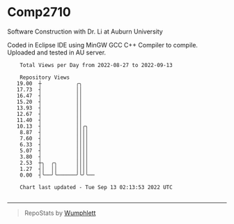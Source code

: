 # Comp2710
Software Construction with Dr. Li at Auburn University

Coded in Eclipse IDE using MinGW GCC C++ Compiler to compile.
Uploaded and tested in AU server.

```
    Total Views per Day from 2022-08-27 to 2022-09-13

    Repository Views
   19.00  ┼           ╭╮
   17.73  ┤           ││
   16.47  ┤           ││
   15.20  ┤           ││
   13.93  ┤           ││
   12.67  ┤           ││
   11.40  ┤           ││
   10.13  ┤           ││╭╮
    8.87  ┤           ││││
    7.60  ┤           ││││
    6.33  ┤           ││││
    5.07  ┤           ││││
    3.80  ┤           ││││
    2.53  ┼╮  ╭╮      ││││
    1.27  ┤│  ││      ││││
    0.00  ┤╰──╯╰──────╯╰╯╰──

    Chart last updated - Tue Sep 13 02:13:53 2022 UTC
    
```

---

> RepoStats by [Wumphlett](https://github.com/Wumphlett)

